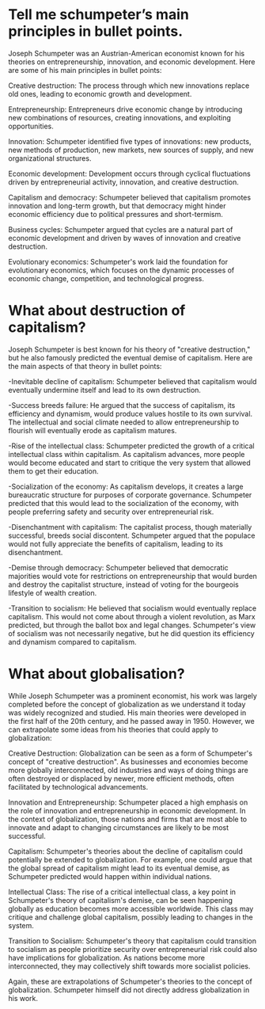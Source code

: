 # Tell me schumpeter’s main principles in bullet points.
Joseph Schumpeter was an Austrian-American economist known for his theories on entrepreneurship, innovation, and economic development. Here are some of his main principles in bullet points:

Creative destruction: The process through which new innovations replace old ones, leading to economic growth and development.

Entrepreneurship: Entrepreneurs drive economic change by introducing new combinations of resources, creating innovations, and exploiting opportunities.

Innovation: Schumpeter identified five types of innovations: new products, new methods of production, new markets, new sources of supply, and new organizational structures.

Economic development: Development occurs through cyclical fluctuations driven by entrepreneurial activity, innovation, and creative destruction.

Capitalism and democracy: Schumpeter believed that capitalism promotes innovation and long-term growth, but that democracy might hinder economic efficiency due to political pressures and short-termism.

Business cycles: Schumpeter argued that cycles are a natural part of economic development and driven by waves of innovation and creative destruction.

Evolutionary economics: Schumpeter's work laid the foundation for evolutionary economics, which focuses on the dynamic processes of economic change, competition, and technological progress.

# What about destruction of capitalism?
Joseph Schumpeter is best known for his theory of "creative destruction," but he also famously predicted the eventual demise of capitalism. Here are the main aspects of that theory in bullet points:

-Inevitable decline of capitalism: Schumpeter believed that capitalism would eventually undermine itself and lead to its own destruction.

-Success breeds failure: He argued that the success of capitalism, its efficiency and dynamism, would produce values hostile to its own survival. The intellectual and social climate needed to allow entrepreneurship to flourish will eventually erode as capitalism matures.

-Rise of the intellectual class: Schumpeter predicted the growth of a critical intellectual class within capitalism. As capitalism advances, more people would become educated and start to critique the very system that allowed them to get their education.

-Socialization of the economy: As capitalism develops, it creates a large bureaucratic structure for purposes of corporate governance. Schumpeter predicted that this would lead to the socialization of the economy, with people preferring safety and security over entrepreneurial risk.

-Disenchantment with capitalism: The capitalist process, though materially successful, breeds social discontent. Schumpeter argued that the populace would not fully appreciate the benefits of capitalism, leading to its disenchantment.

-Demise through democracy: Schumpeter believed that democratic majorities would vote for restrictions on entrepreneurship that would burden and destroy the capitalist structure, instead of voting for the bourgeois lifestyle of wealth creation.

-Transition to socialism: He believed that socialism would eventually replace capitalism. This would not come about through a violent revolution, as Marx predicted, but through the ballot box and legal changes. Schumpeter's view of socialism was not necessarily negative, but he did question its efficiency and dynamism compared to capitalism.

# What about globalisation?
While Joseph Schumpeter was a prominent economist, his work was largely completed before the concept of globalization as we understand it today was widely recognized and studied. His main theories were developed in the first half of the 20th century, and he passed away in 1950. However, we can extrapolate some ideas from his theories that could apply to globalization:

Creative Destruction: Globalization can be seen as a form of Schumpeter's concept of "creative destruction". As businesses and economies become more globally interconnected, old industries and ways of doing things are often destroyed or displaced by newer, more efficient methods, often facilitated by technological advancements.

Innovation and Entrepreneurship: Schumpeter placed a high emphasis on the role of innovation and entrepreneurship in economic development. In the context of globalization, those nations and firms that are most able to innovate and adapt to changing circumstances are likely to be most successful.

Capitalism: Schumpeter's theories about the decline of capitalism could potentially be extended to globalization. For example, one could argue that the global spread of capitalism might lead to its eventual demise, as Schumpeter predicted would happen within individual nations.

Intellectual Class: The rise of a critical intellectual class, a key point in Schumpeter's theory of capitalism's demise, can be seen happening globally as education becomes more accessible worldwide. This class may critique and challenge global capitalism, possibly leading to changes in the system.

Transition to Socialism: Schumpeter's theory that capitalism could transition to socialism as people prioritize security over entrepreneurial risk could also have implications for globalization. As nations become more interconnected, they may collectively shift towards more socialist policies.

Again, these are extrapolations of Schumpeter's theories to the concept of globalization. Schumpeter himself did not directly address globalization in his work.



